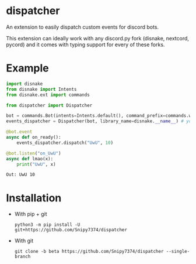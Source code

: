 # dispatcher

An extension to easily dispatch custom events for discord bots.

This extension can ideally work with any discord.py fork (disnake, nextcord, pycord) and it comes with typing support for every of these forks.

# Example

```py
import disnake
from disnake import Intents
from disnake.ext import commands

from dispatcher import Dispatcher

bot = commands.Bot(intents=Intents.default(), command_prefix=commands.when_mentioned)
events_dispatcher = Dispatcher(bot, library_name=disnake.__name__) # you can also pass "disnake"

@bot.event
async def on_ready():
    events_dispatcher.dispatch("UwU", 10)

@bot.listen("on_UwU")
async def lmao(x):
    print("UwU", x)
```

```
Out: UwU 10
```

# Installation

- With pip + git

    ```
    python3 -m pip install -U git+https://github.com/Snipy7374/dispatcher
    ```

- With git
    
    ```
    git clone -b beta https://github.com/Snipy7374/dispatcher --single-branch
    ```
